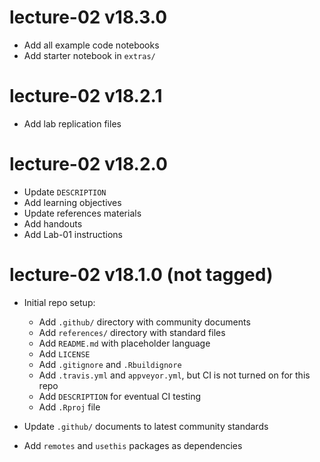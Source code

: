 # lecture-02 v18.3.0

* Add all example code notebooks
* Add starter notebook in `extras/`

# lecture-02 v18.2.1

* Add lab replication files

# lecture-02 v18.2.0

* Update `DESCRIPTION`
* Add learning objectives
* Update references materials
* Add handouts
* Add Lab-01 instructions

# lecture-02 v18.1.0 (not tagged)

* Initial repo setup:
    * Add `.github/` directory with community documents
    * Add `references/` directory with standard files
    * Add `README.md` with placeholder language
    * Add `LICENSE`
    * Add `.gitignore` and `.Rbuildignore`
    * Add `.travis.yml` and `appveyor.yml`, but CI is not turned on for this repo
    * Add `DESCRIPTION` for eventual CI testing
    * Add `.Rproj` file

* Update `.github/` documents to latest community standards
* Add `remotes` and `usethis` packages as dependencies
